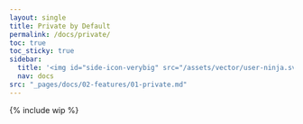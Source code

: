 ```yaml
---
layout: single
title: Private by Default
permalink: /docs/private/
toc: true
toc_sticky: true
sidebar:
  title: '<img id="side-icon-verybig" src="/assets/vector/user-ninja.svg"/>Private'
  nav: docs
src: "_pages/docs/02-features/01-private.md"
---
```


<!-- TODO: explain TOR, high entropy avatar, no registration, no identity reuse, lightning onion routing, no logs policy, etc. -->

{% include wip %}